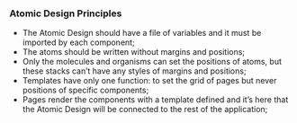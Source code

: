 ### Atomic Design Principles

* The Atomic Design should have a file of variables and it must be imported by each component;
* The atoms should be written without margins and positions;
* Only the molecules and organisms can set the positions of atoms, but these stacks can’t have any styles of margins and positions;
* Templates have only one function: to set the grid of pages but never positions of specific components;
* Pages render the components with a template defined and it’s here that the Atomic Design will be connected to the rest of the application;
